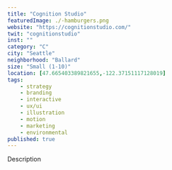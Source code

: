 ```yaml
---
title: "Cognition Studio"
featuredImage: ./-hamburgers.png
website: "https://cognitionstudio.com/"
twit: "cognitionstudio"
inst: ""
category: "C"
city: "Seattle"
neighborhood: "Ballard"
size: "Small (1-10)"
location: [47.665403389821655,-122.37151117128019]
tags:
    - strategy
    - branding
    - interactive
    - ux/ui
    - illustration
    - motion
    - marketing
    - environmental
published: true
---
```


Description

